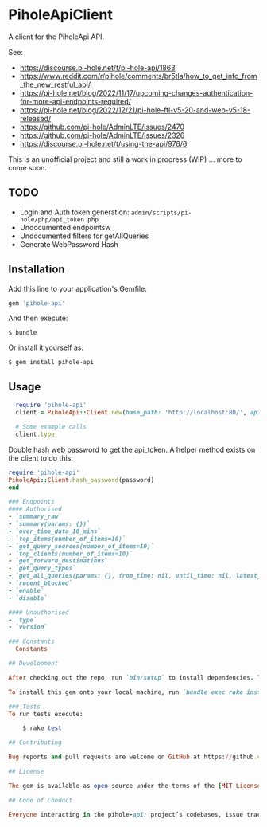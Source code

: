 # PiholeApiClient
A client for the PiholeApi API.

See:
- https://discourse.pi-hole.net/t/pi-hole-api/1863
- https://www.reddit.com/r/pihole/comments/br5tla/how_to_get_info_from_the_new_restful_api/
- https://pi-hole.net/blog/2022/11/17/upcoming-changes-authentication-for-more-api-endpoints-required/
- https://pi-hole.net/blog/2022/12/21/pi-hole-ftl-v5-20-and-web-v5-18-released/
- https://github.com/pi-hole/AdminLTE/issues/2470
- https://github.com/pi-hole/AdminLTE/issues/2326
- https://discourse.pi-hole.net/t/using-the-api/976/6

This is an unofficial project and still a work in progress (WIP) ... more to come soon.

## TODO
- Login and Auth token generation: `admin/scripts/pi-hole/php/api_token.php`
- Undocumented endpointsw
- Undocumented filters for getAllQueries
- Generate WebPassword Hash

## Installation

Add this line to your application's Gemfile:

```ruby
gem 'pihole-api'
```

And then execute:

    $ bundle

Or install it yourself as:

    $ gem install pihole-api

## Usage

```ruby
  require 'pihole-api'
  client = PiholeApi::Client.new(base_path: 'http://localhost:80/', api_token: '', port: 80)

  # Some example calls
  client.type
```

Double hash web password to get the api_token. A helper method exists on the client to do this:
```ruby
require 'pihole-api'
PiholeApi::Client.hash_password(password)
end

### Endpoints
#### Authorised
- `summary_raw`
- `summary(params: {})`
- `over_time_data_10_mins`
- `top_items(number_of_items=10)`
- `get_query_sources(number_of_items=10)`
- `top_clients(number_of_items=10)`
- `get_forward_destinations`
- `get_query_types`
- `get_all_queries(params: {}, from_time: nil, until_time: nil, latest_number_of_items: nil)`
- `recent_blocked`
- `enable`
- `disable`

#### Unauthorised
- `type`
- `version`

### Constants
  Constants

## Development

After checking out the repo, run `bin/setup` to install dependencies. Then, run `rake test` to run the tests. You can also run `bin/console` for an interactive prompt that will allow you to experiment.

To install this gem onto your local machine, run `bundle exec rake install`. To release a new version, update the version number in `version.rb`, and then run `bundle exec rake release`, which will create a git tag for the version, push git commits and tags, and push the `.gem` file to [rubygems.org](https://rubygems.org).

### Tests
To run tests execute:

    $ rake test

## Contributing

Bug reports and pull requests are welcome on GitHub at https://github.com/trex22/pihole-api. This project is intended to be a safe, welcoming space for collaboration, and contributors are expected to adhere to the [Contributor Covenant](http://contributor-covenant.org) code of conduct.

## License

The gem is available as open source under the terms of the [MIT License](https://opensource.org/licenses/MIT).

## Code of Conduct

Everyone interacting in the pihole-api: project’s codebases, issue trackers, chat rooms and mailing lists is expected to follow the [code of conduct](https://github.com/trex22/pihole-api/blob/master/CODE_OF_CONDUCT.md).
